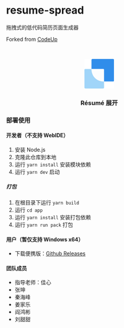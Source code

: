 # resume-spread

拖拽式的低代码简历页面生成器

Forked from [CodeUp](https://codeup.aliyun.com/6212f97e74c3f3b550746f5d/resume-spread)

<!-- PROJECT LOGO -->
<br />

<p align="center">
  <a href="https://codeup.aliyun.com/6212f97e74c3f3b550746f5d/resume-spread">
    <img src="https://github.com/Yana-Hangabina/resume-spread/blob/master/public/logo192.png?raw=true" alt="Logo" width="80" height="80">
  </a>

  <h3 align="center">Résumé 展开</h3>

</p>

### 部署使用

#### 开发者（不支持 WebIDE）

1. 安装 Node.js
2. 克隆此仓库到本地
3. 运行 `yarn install` 安装模块依赖
4. 运行 `yarn dev` 启动

##### 打包

1. 在根目录下运行 `yarn build`
2. 运行 `cd app`
3. 运行 `yarn install` 安装打包依赖
4. 运行 `yarn run pack` 打包

#### 用户（暂仅支持 Windows x64）

- 下载便携版：[Github Releases](https://github.com/Yana-Hangabina/resume-spread/releases/download/v1.0.5/resume-spread.v1.0.5.zip)

#### 团队成员

- 指导老师：佳心
- 张坤
- 秦海峰
- 姜家乐
- 阎鸿彬
- 刘甜甜
